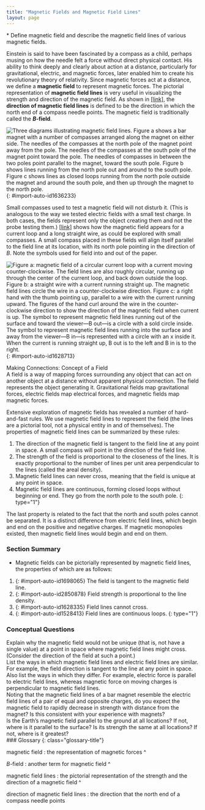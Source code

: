 ```yaml
---
title: "Magnetic Fields and Magnetic Field Lines"
layout: page
---
```



<div class="abstract" markdown="1">
* Define magnetic field and describe the magnetic field lines of various magnetic fields.
</div>

Einstein is said to have been fascinated by a compass as a child, perhaps musing on how the needle felt a force without direct physical contact. His ability to think deeply and clearly about action at a distance, particularly for gravitational, electric, and magnetic forces, later enabled him to create his revolutionary theory of relativity. Since magnetic forces act at a distance, we define a **magnetic field** to represent magnetic forces. The pictorial representation of **magnetic field lines** is very useful in visualizing the strength and direction of the magnetic field. As shown in [\[link\]](#import-auto-id1636233), the **direction of magnetic field lines** is defined to be the direction in which the north end of a compass needle points. The magnetic field is traditionally called the ***B*-field**.

![Three diagrams illustrating magnetic field lines. Figure a shows a bar magnet with a number of compasses arranged along the magnet on either side. The needles of the compasses at the north pole of the magnet point away from the pole. The needles of the compasses at the south pole of the magnet point toward the pole. The needles of compasses in between the two poles point parallel to the magnet, toward the south pole. Figure b shows lines running from the north pole out and around to the south pole. Figure c shows lines as closed loops running from the north pole outside the magnet and around the south pole, and then up through the magnet to the north pole.](../resources/Figure_23_03_01a.jpg "Magnetic field lines are defined to have the direction that a small compass points when placed at a location. (a) If small compasses are used to map the magnetic field around a bar magnet, they will point in the directions shown: away from the north pole of the magnet, toward the south pole of the magnet. (Recall that the Earth&#x2019;s north magnetic pole is really a south pole in terms of definitions of poles on a bar magnet.) (b) Connecting the arrows gives continuous magnetic field lines. The strength of the field is proportional to the closeness (or density) of the lines. (c) If the interior of the magnet could be probed, the field lines would be found to form continuous closed loops."){: #import-auto-id1636233}

Small compasses used to test a magnetic field will not disturb it. (This is analogous to the way we tested electric fields with a small test charge. In both cases, the fields represent only the object creating them and not the probe testing them.) [\[link\]](#import-auto-id1628713) shows how the magnetic field appears for a current loop and a long straight wire, as could be explored with small compasses. A small compass placed in these fields will align itself parallel to the field line at its location, with its north pole pointing in the direction of *B*. Note the symbols used for field into and out of the paper.

![Figure a: magnetic field of a circular current loop with a current moving counter-clockwise. The field lines are also roughly circular, running up through the center of the current loop, and back down outside the loop. Figure b: a straight wire with a current running straight up. The magnetic field lines circle the wire in a counter-clockwise direction. Figure c: a right hand with the thumb pointing up, parallel to a wire with the current running upward. The figures of the hand curl around the wire in the counter-clockwise direction to show the direction of the magnetic field when current is up. The symbol to represent magnetic field lines running out of the surface and toward the viewer&#x2014;B out&#x2014;is a circle with a sold circle inside. The symbol to represent magnetic field lines running into the surface and away from the viewer&#x2014;B in&#x2014;is represented with a circle with an x inside it. When the current is running straight up, B out is to the left and B in is to the right.](../resources/Figure_23_03_02a.jpg "Small compasses could be used to map the fields shown here. (a) The magnetic field of a circular current loop is similar to that of a bar magnet. (b) A long and straight wire creates a field with magnetic field lines forming circular loops. (c) When the wire is in the plane of the paper, the field is perpendicular to the paper. Note that the symbols used for the field pointing inward (like the tail of an arrow) and the field pointing outward (like the tip of an arrow)."){: #import-auto-id1628713}

<div class="note" data-has-label="true" data-label="" markdown="1">
<div class="title">
Making Connections: Concept of a Field
</div>
A field is a way of mapping forces surrounding any object that can act on another object at a distance without apparent physical connection. The field represents the object generating it. Gravitational fields map gravitational forces, electric fields map electrical forces, and magnetic fields map magnetic forces.

</div>

Extensive exploration of magnetic fields has revealed a number of hard-and-fast rules. We use magnetic field lines to represent the field (the lines are a pictorial tool, not a physical entity in and of themselves). The properties of magnetic field lines can be summarized by these rules:

1.  The direction of the magnetic field is tangent to the field line at any point in space. A small compass will point in the direction of the field line.
2.  The strength of the field is proportional to the closeness of the lines. It is exactly proportional to the number of lines per unit area perpendicular to the lines (called the areal density).
3.  Magnetic field lines can never cross, meaning that the field is unique at any point in space.
4.  Magnetic field lines are continuous, forming closed loops without beginning or end. They go from the north pole to the south pole.
{: type="1"}

The last property is related to the fact that the north and south poles cannot be separated. It is a distinct difference from electric field lines, which begin and end on the positive and negative charges. If magnetic monopoles existed, then magnetic field lines would begin and end on them.

### Section Summary

* Magnetic fields can be pictorially represented by magnetic field lines, the properties of which are as follows:

1.  {: #import-auto-id1698065} The field is tangent to the magnetic field line.
2.  {: #import-auto-id2850878} Field strength is proportional to the line density.
3.  {: #import-auto-id1628335} Field lines cannot cross.
4.  {: #import-auto-id1528413} Field lines are continuous loops.
{: type="1"}

### Conceptual Questions

<div class="exercise" data-element-type="conceptual-questions">
<div class="problem" markdown="1">
Explain why the magnetic field would not be unique (that is, not have a single value) at a point in space where magnetic field lines might cross. (Consider the direction of the field at such a point.)

</div>
</div>

<div class="exercise" data-element-type="conceptual-questions">
<div class="problem" markdown="1">
List the ways in which magnetic field lines and electric field lines are similar. For example, the field direction is tangent to the line at any point in space. Also list the ways in which they differ. For example, electric force is parallel to electric field lines, whereas magnetic force on moving charges is perpendicular to magnetic field lines.

</div>
</div>

<div class="exercise" data-element-type="conceptual-questions">
<div class="problem" markdown="1">
Noting that the magnetic field lines of a bar magnet resemble the electric field lines of a pair of equal and opposite charges, do you expect the magnetic field to rapidly decrease in strength with distance from the magnet? Is this consistent with your experience with magnets?

</div>
</div>

<div class="exercise" data-element-type="conceptual-questions">
<div class="problem" markdown="1">
Is the Earth’s magnetic field parallel to the ground at all locations? If not, where is it parallel to the surface? Is its strength the same at all locations? If not, where is it greatest?

</div>
</div>

<div class="glossary" markdown="1">
### Glossary
{: class="glossary-title"}

magnetic field
: the representation of magnetic forces
^

*B*-field
: another term for magnetic field
^

magnetic field lines
: the pictorial representation of the strength and the direction of a magnetic field
^

direction of magnetic field lines
: the direction that the north end of a compass needle points

</div>
